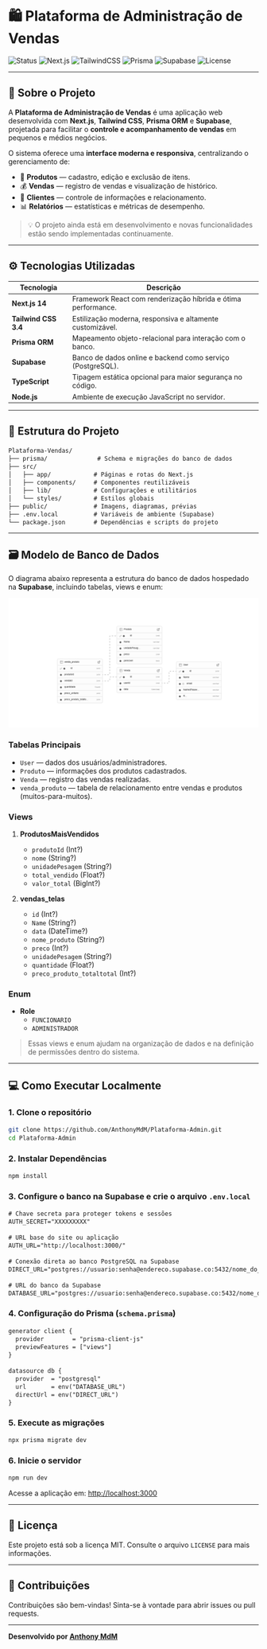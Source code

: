 # 🛍️ Plataforma de Administração de Vendas

![Status](https://img.shields.io/badge/status-Em%20Desenvolvimento-yellow)
![Next.js](https://img.shields.io/badge/Next.js-14-black)
![TailwindCSS](https://img.shields.io/badge/TailwindCSS-3.4-blue)
![Prisma](https://img.shields.io/badge/Prisma-ORM-2d3748)
![Supabase](https://img.shields.io/badge/Supabase-OnlineDB-00ffcc)
![License](https://img.shields.io/badge/license-MIT-green)

---

## 📘 Sobre o Projeto

A **Plataforma de Administração de Vendas** é uma aplicação web desenvolvida com **Next.js**, **Tailwind CSS**, **Prisma ORM** e **Supabase**, projetada para facilitar o **controle e acompanhamento de vendas** em pequenos e médios negócios.

O sistema oferece uma **interface moderna e responsiva**, centralizando o gerenciamento de:

- 🧾 **Produtos** — cadastro, edição e exclusão de itens.
- 💰 **Vendas** — registro de vendas e visualização de histórico.
- 👥 **Clientes** — controle de informações e relacionamento.
- 📊 **Relatórios** — estatísticas e métricas de desempenho.

> 💡 O projeto ainda está em desenvolvimento e novas funcionalidades estão sendo implementadas continuamente.

---

## ⚙️ Tecnologias Utilizadas

| Tecnologia           | Descrição                                                     |
| -------------------- | ------------------------------------------------------------- |
| **Next.js 14**       | Framework React com renderização híbrida e ótima performance. |
| **Tailwind CSS 3.4** | Estilização moderna, responsiva e altamente customizável.     |
| **Prisma ORM**       | Mapeamento objeto-relacional para interação com o banco.      |
| **Supabase**         | Banco de dados online e backend como serviço (PostgreSQL).    |
| **TypeScript**       | Tipagem estática opcional para maior segurança no código.     |
| **Node.js**          | Ambiente de execução JavaScript no servidor.                  |

---

## 🧩 Estrutura do Projeto
```
Plataforma-Vendas/
├── prisma/              # Schema e migrações do banco de dados
├── src/
│   ├── app/            # Páginas e rotas do Next.js
│   ├── components/     # Componentes reutilizáveis
│   ├── lib/            # Configurações e utilitários
│   └── styles/         # Estilos globais
├── public/             # Imagens, diagramas, prévias
├── .env.local          # Variáveis de ambiente (Supabase)
└── package.json        # Dependências e scripts do projeto
```

---

## 🗃️ Modelo de Banco de Dados

O diagrama abaixo representa a estrutura do banco de dados hospedado na **Supabase**, incluindo tabelas, views e enum:

![Diagrama do Banco de Dados](./public/supabase.png)

### Tabelas Principais

- `User` — dados dos usuários/administradores.
- `Produto` — informações dos produtos cadastrados.
- `Venda` — registro das vendas realizadas.
- `venda_produto` — tabela de relacionamento entre vendas e produtos (muitos-para-muitos).

### Views

1. **ProdutosMaisVendidos**
   - `produtoId` (Int?)
   - `nome` (String?)
   - `unidadePesagem` (String?)
   - `total_vendido` (Float?)
   - `valor_total` (BigInt?)

2. **vendas_telas**
   - `id` (Int?)
   - `Name` (String?)
   - `data` (DateTime?)
   - `nome_produto` (String?)
   - `preco` (Int?)
   - `unidadePesagem` (String?)
   - `quantidade` (Float?)
   - `preco_produto_totaltotal` (Int?)

### Enum

- **Role**
  - `FUNCIONARIO`
  - `ADMINISTRADOR`

> Essas views e enum ajudam na organização de dados e na definição de permissões dentro do sistema.

---

## 💻 Como Executar Localmente

### 1. Clone o repositório
```bash
git clone https://github.com/AnthonyMdM/Plataforma-Admin.git
cd Plataforma-Admin
```

### 2. Instalar Dependências
```bash
npm install
```

### 3. Configure o banco na Supabase e crie o arquivo `.env.local`
```env
# Chave secreta para proteger tokens e sessões
AUTH_SECRET="XXXXXXXXX"

# URL base do site ou aplicação
AUTH_URL="http://localhost:3000/"

# Conexão direta ao banco PostgreSQL na Supabase
DIRECT_URL="postgres://usuario:senha@endereco.supabase.co:5432/nome_do_banco"

# URL do banco da Supabase
DATABASE_URL="postgres://usuario:senha@endereco.supabase.co:5432/nome_do_banco"
```

### 4. Configuração do Prisma (`schema.prisma`)
```prisma
generator client {
  provider        = "prisma-client-js"
  previewFeatures = ["views"]
}

datasource db {
  provider  = "postgresql"
  url       = env("DATABASE_URL")
  directUrl = env("DIRECT_URL")
}
```

### 5. Execute as migrações
```bash
npx prisma migrate dev
```

### 6. Inicie o servidor
```bash
npm run dev
```

Acesse a aplicação em: [http://localhost:3000](http://localhost:3000)

---

## 📄 Licença

Este projeto está sob a licença MIT. Consulte o arquivo `LICENSE` para mais informações.

---

## 🤝 Contribuições

Contribuições são bem-vindas! Sinta-se à vontade para abrir issues ou pull requests.

---

**Desenvolvido por [Anthony MdM](https://github.com/AnthonyMdM)**